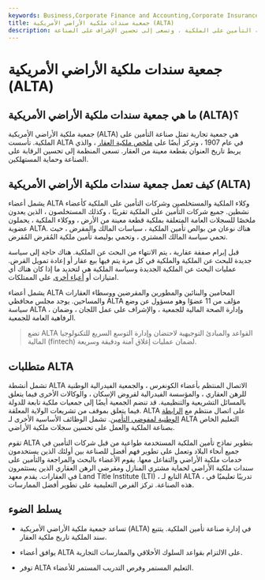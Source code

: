 ```yaml
---
keywords: Business,Corporate Finance and Accounting,Corporate Insurance
title: جمعية سندات ملكية الأراضي الأمريكية (ALTA)
description: جمعية ملكية الأراضي الأمريكية هي جمعية تجارية تمثل صناعة التأمين على الملكية ، وتسعى إلى تحسين الإشراف على الصناعة.
---
```


# جمعية سندات ملكية الأراضي الأمريكية (ALTA)
## ما هي جمعية سندات ملكية الأراضي الأمريكية (ALTA)؟

جمعية ملكية الأراضي الأمريكية (ALTA) هي جمعية تجارية تمثل صناعة التأمين على الملكية. تأسست ALTA في عام 1907 ، وتركز أيضًا على [ملخص ملكية العقار](/abstract-of-title) ، والذي يربط تاريخ العنوان بقطعة معينة من العقار. تسعى المنظمة إلى تحسين الرقابة على الصناعة وحماية المستهلكين.

## كيف تعمل جمعية سندات ملكية الأراضي الأمريكية (ALTA)

يشمل أعضاء ALTA وكلاء الملكية والمستخلصين وشركات التأمين على الملكية كأعضاء نشطين. جميع شركات التأمين على الملكية تقريبًا ، وكذلك المستخلصون ، الذين يعدون ملخصًا للسجلات العامة المتعلقة بملكية قطعة معينة من الأرض ، ووكلاء الملكية ، يحملون عضوية ALTA. هناك نوعان من بوالص تأمين الملكية ، سياسات المالك والمقرض ، حيث تحمي سياسة المالك المشتري ، وتحمي بوليصة تأمين ملكية المُقرض المُقرض.

قبل إبرام صفقة عقارية ، يتم الانتهاء من البحث عن الملكية. هناك حاجة إلى سياسة جديدة للبحث عن الملكية والملكية في كل مرة يتم فيها بيع عقار أو إعادة تمويل القرض. عمليات البحث عن الملكية الجديدة وسياسة الملكية هي لتحديد ما إذا كان هناك أي امتيازات أو [أعباء أخرى](/encumbrance) على الممتلكات.

يشمل أعضاء ALTA المحامين والبنائين والمطورين والمقرضين ووسطاء العقارات والمساحين. يوجد مجلس محافظي ALTA مؤلف من 11 عضوًا وهو مسؤول عن وضع سياسة ALTA ، وإدارة الصحة المالية للجمعية ، والإشراف على عمل اللجان ، وضمان الرفاهية العامة للجمعية.

> تضع ALTA القواعد والمبادئ التوجيهية لاحتضان وإدارة التوسع السريع للتكنولوجيا المالية (fintech) لضمان عمليات إغلاق آمنة ودقيقة وسريعة.

>

## متطلبات ALTA

تشمل أنشطة ALTA الاتصال المنتظم بأعضاء الكونغرس ، والجمعية الفيدرالية الوطنية للرهن العقاري ، والمؤسسة الفيدرالية لقروض الإسكان ، والوكالات الأخرى فيما يتعلق بالمسائل التشريعية والتنظيمية. قد تنضم الجمعية أيضًا إلى جمعيات ملكية تابعة للدولة فيما يتعلق بموقف من تشريعات الولاية المعلقة. ALTA على اتصال منتظم مع [الرابطة الوطنية لمفوضي التأمين](/nainsurancec). تشمل الوظائف الأساسية الأخرى لـ ALTA التعليم الخاص بصناعة الملكية والعمل على تحسين سجلات ملكية الأراضي.

تقوم ALTA بتطوير نماذج تأمين الملكية المستخدمة طواعية من قبل شركات التأمين في جميع أنحاء البلاد وتعمل على تطوير فهم أفضل للصناعة بين أولئك الذين يستخدمون خدمات ملكية الأراضي والتفاعل معها. يقوم الأعضاء بالبحث والمراجعة والتأمين على سندات ملكية الأراضي لحماية مشتري المنازل ومقرضي الرهن العقاري الذين يستثمرون في العقارات. يقدم معهد Land Title Institute (LTI) ، التابع لـ ALTA ، تدريبًا تعليميًا في هذه الصناعة. تركز الفرص التعليمية على تطوير أفضل الممارسات.

## يسلط الضوء

- تساعد جمعية ملكية الأراضي الأمريكية (ALTA) في إدارة صناعة تأمين الملكية. يتتبع سند الملكية تاريخ ملكية العقار.

- يوافق أعضاء ALTA على الالتزام بقواعد السلوك الأخلاقي والممارسات التجارية.

- توفر ALTA التعليم المستمر وفرص التدريب المستمر للأعضاء.

